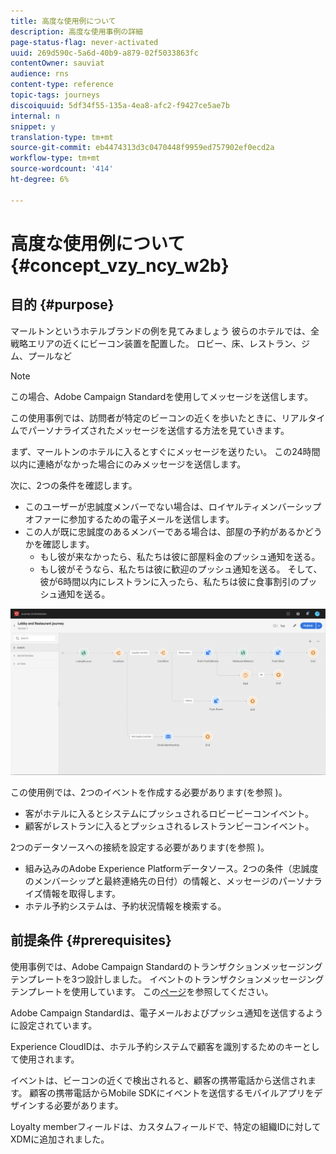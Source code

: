 ```yaml
---
title: 高度な使用例について
description: 高度な使用事例の詳細
page-status-flag: never-activated
uuid: 269d590c-5a6d-40b9-a879-02f5033863fc
contentOwner: sauviat
audience: rns
content-type: reference
topic-tags: journeys
discoiquuid: 5df34f55-135a-4ea8-afc2-f9427ce5ae7b
internal: n
snippet: y
translation-type: tm+mt
source-git-commit: eb4474313d3c0470448f9959ed757902ef0ecd2a
workflow-type: tm+mt
source-wordcount: '414'
ht-degree: 6%

---
```



# 高度な使用例について{#concept_vzy_ncy_w2b}

## 目的 {#purpose}

マールトンというホテルブランドの例を見てみましょう 彼らのホテルでは、全戦略エリアの近くにビーコン装置を配置した。 ロビー、床、レストラン、ジム、プールなど

>[!NOTE]
>
>この場合、Adobe Campaign Standardを使用してメッセージを送信します。

この使用事例では、訪問者が特定のビーコンの近くを歩いたときに、リアルタイムでパーソナライズされたメッセージを送信する方法を見ていきます。

まず、マールトンのホテルに入るとすぐにメッセージを送りたい。 この24時間以内に連絡がなかった場合にのみメッセージを送信します。

次に、2つの条件を確認します。

* このユーザーが忠誠度メンバーでない場合は、ロイヤルティメンバーシップオファーに参加するための電子メールを送信します。
* この人が既に忠誠度のあるメンバーである場合は、部屋の予約があるかどうかを確認します。
   * もし彼が来なかったら、私たちは彼に部屋料金のプッシュ通知を送る。
   * もし彼がそうなら、私たちは彼に歓迎のプッシュ通知を送る。 そして、彼が6時間以内にレストランに入ったら、私たちは彼に食事割引のプッシュ通知を送る。

![](../assets/journeyuc2_29.png)

この使用例では、2つのイベントを作成する必要があります(を参照 [](../usecase/configuring-the-events.md))。

* 客がホテルに入るとシステムにプッシュされるロビービーコンイベント。
* 顧客がレストランに入るとプッシュされるレストランビーコンイベント。

2つのデータソースへの接続を設定する必要があります(を参照 [](../usecase/configuring-the-data-sources.md))。

* 組み込みのAdobe Experience Platformデータソース。2つの条件（忠誠度のメンバーシップと最終連絡先の日付）の情報と、メッセージのパーソナライズ情報を取得します。
* ホテル予約システムは、予約状況情報を検索する。

## 前提条件 {#prerequisites}

使用事例では、Adobe Campaign Standardのトランザクションメッセージングテンプレートを3つ設計しました。 イベントのトランザクションメッセージングテンプレートを使用しています。 この[ページ](https://docs.adobe.com/content/help/ja-JP/campaign-standard/using/communication-channels/transactional-messaging/about-transactional-messaging.html)を参照してください。

Adobe Campaign Standardは、電子メールおよびプッシュ通知を送信するように設定されています。

Experience CloudIDは、ホテル予約システムで顧客を識別するためのキーとして使用されます。

イベントは、ビーコンの近くで検出されると、顧客の携帯電話から送信されます。 顧客の携帯電話からMobile SDKにイベントを送信するモバイルアプリをデザインする必要があります。

Loyalty memberフィールドは、カスタムフィールドで、特定の組織IDに対してXDMに追加されました。
